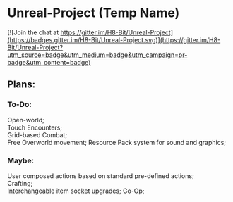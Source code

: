 # Unreal-Project (Temp Name)

[![Join the chat at https://gitter.im/H8-Bit/Unreal-Project](https://badges.gitter.im/H8-Bit/Unreal-Project.svg)](https://gitter.im/H8-Bit/Unreal-Project?utm_source=badge&utm_medium=badge&utm_campaign=pr-badge&utm_content=badge)

## Plans:
### To-Do:
Open-world;  
Touch Encounters;  
Grid-based Combat;  
Free Overworld movement;
Resource Pack system for sound and graphics;

### Maybe:
User composed actions based on standard pre-defined actions;  
Crafting;  
Interchangeable item socket upgrades;
Co-Op;  
